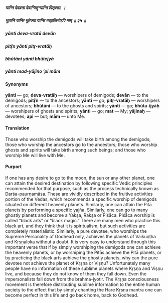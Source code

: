 ##### यान्ति देवव्रता देवान्पितॄन्यान्ति पितृव्रता: ।
##### भूतानि यान्ति भूतेज्या यान्ति मद्याजिनोऽपि माम् ॥ २५ ॥

##### yānti deva-vratā devān
##### pitṝn yānti pitṛ-vratāḥ
##### bhūtāni yānti bhūtejyā
##### yānti mad-yājino ’pi mām

#### Synonyms

**yānti** — go; **deva**-**vratāḥ** — worshipers of demigods; **devān** — to the demigods; **pitṝn** — to the ancestors; **yānti** — go; **pitṛ**-**vratāḥ** — worshipers of ancestors; **bhūtāni** — to the ghosts and spirits; **yānti** — go; **bhūta**-**ijyāḥ** — worshipers of ghosts and spirits; **yānti** — go; **mat** — My; **yājinaḥ** — devotees; **api** — but; **mām** — unto Me.

#### Translation

Those who worship the demigods will take birth among the demigods; those who worship the ancestors go to the ancestors; those who worship ghosts and spirits will take birth among such beings; and those who worship Me will live with Me.

#### Purport

If one has any desire to go to the moon, the sun or any other planet, one can attain the desired destination by following specific Vedic principles recommended for that purpose, such as the process technically known as Darśa-paurṇamāsa. These are vividly described in the fruitive activities portion of the Vedas, which recommends a specific worship of demigods situated on different heavenly planets. Similarly, one can attain the Pitā planets by performing a specific yajña. Similarly, one can go to many ghostly planets and become a Yakṣa, Rakṣa or Piśāca. Piśāca worship is called “black arts” or “black magic.” There are many men who practice this black art, and they think that it is spiritualism, but such activities are completely materialistic. Similarly, a pure devotee, who worships the Supreme Personality of Godhead only, achieves the planets of Vaikuṇṭha and Kṛṣṇaloka without a doubt. It is very easy to understand through this important verse that if by simply worshiping the demigods one can achieve the heavenly planets, or by worshiping the Pitās achieve the Pitā planets, or by practicing the black arts achieve the ghostly planets, why can the pure devotee not achieve the planet of Kṛṣṇa or Viṣṇu? Unfortunately many people have no information of these sublime planets where Kṛṣṇa and Viṣṇu live, and because they do not know of them they fall down. Even the impersonalists fall down from the brahma-jyotir. The Kṛṣṇa consciousness movement is therefore distributing sublime information to the entire human society to the effect that by simply chanting the Hare Kṛṣṇa mantra one can become perfect in this life and go back home, back to Godhead.